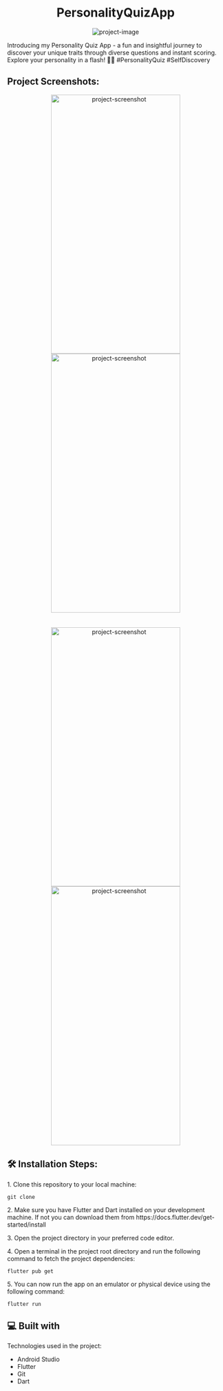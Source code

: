 <h1 align="center" id="title">PersonalityQuizApp</h1>

<p align="center"><img src="https://socialify.git.ci/AyushSingh4321/personalityQuizApp/image?font=Inter&amp;language=1&amp;name=1&amp;owner=1&amp;pattern=Solid&amp;theme=Auto" alt="project-image"></p>

<p id="description">Introducing my Personality Quiz App - a fun and insightful journey to discover your unique traits through diverse questions and instant scoring. Explore your personality in a flash! 🚀🌈 #PersonalityQuiz #SelfDiscovery</p>

<h2>Project Screenshots:</h2>
<div align="center"> 
  
  <img src="https://github.com/AyushSingh4321/personalityQuizApp/assets/156438001/419cd3f5-1e10-4748-8ddc-afd479fd144d" alt="project-screenshot" width="300" height="600/">

  <img src="https://github.com/AyushSingh4321/personalityQuizApp/assets/156438001/f8e2c8c3-bc42-4725-b768-14f4caef0956" alt="project-screenshot" width="300" height="600/">
</div>
<br><br>
<div align="center">
  <img src="https://github.com/AyushSingh4321/personalityQuizApp/assets/156438001/7fa92152-884b-42d5-96b2-1552f3781664" alt="project-screenshot" width="300" height="600/">

  <img src="https://github.com/AyushSingh4321/personalityQuizApp/assets/156438001/cbf3d490-fe04-4b48-a5dc-d94e3472cae3" alt="project-screenshot" width="300" height="600/">
</div>


<h2>🛠️ Installation Steps:</h2>

<p>1. Clone this repository to your local machine:</p>

```
git clone 
```

<p>2. Make sure you have Flutter and Dart installed on your development machine. If not you can download them from https://docs.flutter.dev/get-started/install</p>

<p>3. Open the project directory in your preferred code editor.</p>

<p>4. Open a terminal in the project root directory and run the following command to fetch the project dependencies:</p>

```
flutter pub get
```

<p>5. You can now run the app on an emulator or physical device using the following command:</p>

```
flutter run
```

  
  
<h2>💻 Built with</h2>

Technologies used in the project:

*   Android Studio
*   Flutter
*   Git
*   Dart
